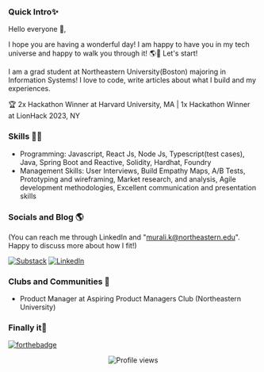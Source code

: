 ### Quick Intro✨

Hello everyone 👋,

I hope you are having a wonderful day! I am happy to have you in my tech universe and happy to walk you through it! 🌎🚶 Let's start!

I am a grad student at Northeastern University(Boston) majoring in Information Systems! I love to code, write articles about what I build and my experiences. 

🏆 2x Hackathon Winner at Harvard University, MA | 1x Hackathon Winner at LionHack 2023, NY

### Skills 👨‍💻

- Programming: Javascript, React Js, Node Js, Typescript(test cases), Java, Spring Boot and Reactive, Solidity, Hardhat, Foundry
- Management Skills: User Interviews, Build Empathy Maps, A/B Tests, Prototyping and wireframing, Market research, and analysis, Agile development methodologies, Excellent communication and presentation skills

### Socials and Blog 🌎
(You can reach me through LinkedIn and "murali.k@northeastern.edu". Happy to discuss more about how I fit!)

[![Substack](https://img.shields.io/badge/Substack-%23006f5c.svg?style=for-the-badge&logo=substack&logoColor=FF6719)](https://kashyabnarrates.substack.com/) [![LinkedIn](https://img.shields.io/badge/LinkedIn-0077B5?style=for-the-badge&logo=linkedin&logoColor=white)](https://www.linkedin.com/in/kashyab-murali/) 



### Clubs and Communities 🤝
- Product Manager at Aspiring Product Managers Club (Northeastern University) 

### Finally it🙈

[![forthebadge](https://forthebadge.com/images/badges/works-on-my-machine.svg)](https://forthebadge.com)
<p align="center"><img src="https://gpvc.arturio.dev/Kashyab19" alt="Profile views"></p>
